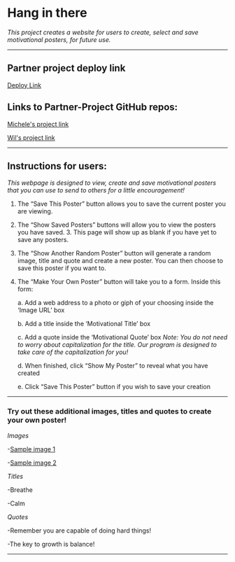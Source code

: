 # Hang in there

*This project creates a website for users to create, select and save motivational posters, for future use.*

---

## Partner project deploy link
[Deploy Link](https://michelecomfort.github.io/hang-in-there/)


## Links to Partner-Project GitHub repos:

[Michele's project link](https://github.com/michelecomfort/hang-in-there)

[Wil's project link](https://github.com/Wil-Huffman/hang-in-there)


---
## Instructions for users:
*This webpage is designed to view, create and save motivational posters that you can use to send to others for a little encouragement!*


1. The “Save This Poster” button allows you to save the current poster you are viewing.
2. The “Show Saved Posters” buttons will allow you to view the posters you have saved. 3. This page will show up as blank if you have yet to save any posters.
4. The “Show Another Random Poster” button will generate a random image, title and quote and create a new poster. You can then choose to save this poster if you want to.
5. The “Make Your Own Poster” button will take you to a form. Inside this form:


    a. Add a web address to a photo or giph of your choosing inside the ‘Image URL’ box
     
    
    b. Add a title inside the ‘Motivational Title’ box
    
    
    c. Add a quote inside the ‘Motivational Quote’ box
    *Note: You do not need to worry about capitalization for the title. Our program is designed to take care of the capitalization for you!*
    
    
    d. When finished, click “Show My Poster” to reveal what you have created
    
    
    e. Click “Save This Poster” button if you wish to save your creation
---


### Try out these additional images, titles and quotes to create your own poster!
*Images*


-[Sample image 1](https://images.pexels.com/photos/3680219/pexels-photo-3680219.jpeg?auto=compress&cs=tinysrgb&dpr=1&w=500)


-[Sample image 2](https://images.unsplash.com/photo-1508921912186-1d1a45ebb3c1?ixid=MnwxMjA3fDB8MHxzZWFyY2h8MXx8cGhvdG98ZW58MHx8MHx8&ixlib=rb-1.2.1&w=1000&q=80)


*Titles*


-Breathe

-Calm


*Quotes*


-Remember you are capable of doing hard things!

-The key to growth is balance!

---
